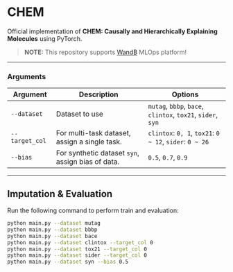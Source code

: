 # CHEM

Official implementation of **CHEM: Causally and Hierarchically Explaining Molecules** using PyTorch.

> **NOTE:** This repository supports [WandB](https://wandb.ai/) MLOps platform!

---

### Arguments

|       Argument               | Description                                                                 | Options                                         |
|----------------------|-----------------------------------------------------------------------------|------------------------------------------------------------------|
| `--dataset`         | Dataset to use                                                              | `mutag`, `bbbp`, `bace`, `clintox`, `tox21`, `sider`, `syn`      |
| `--target_col`     | For multi-task dataset, assign a single task.                                      | `clintox`: `0, 1`, `tox21`: `0 ~ 12`, `sider`: `0 ~ 26`  |
| `--bias`          | For synthetic dataset `syn`, assign bias of data.                                    | `0.5`, `0.7`, `0.9`                                                   |

---

## Imputation & Evaluation

Run the following command to perform train and evaluation:

```bash
python main.py --dataset mutag
python main.py --dataset bbbp
python main.py --dataset bace
python main.py --dataset clintox --target_col 0
python main.py --dataset tox21 --target_col 0
python main.py --dataset sider --target_col 0
python main.py --dataset syn --bias 0.5
